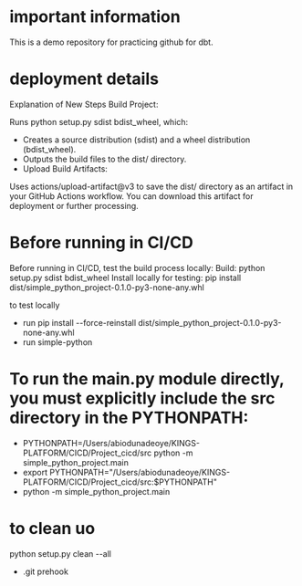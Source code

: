 # important information
This is a demo repository for practicing github for dbt.

# deployment details
Explanation of New Steps
Build Project:

Runs python setup.py sdist bdist_wheel, which:
- Creates a source distribution (sdist) and a wheel distribution (bdist_wheel).
- Outputs the build files to the dist/ directory.
- Upload Build Artifacts:

Uses actions/upload-artifact@v3 to save the dist/ directory as an artifact in your GitHub Actions workflow.
You can download this artifact for deployment or further processing.

# Before running in CI/CD

Before running in CI/CD, test the build process locally:
Build: python setup.py sdist bdist_wheel
Install locally for testing: pip install dist/simple_python_project-0.1.0-py3-none-any.whl

to test locally 
- run pip install --force-reinstall dist/simple_python_project-0.1.0-py3-none-any.whl
- run simple-python

# To run the main.py module directly, you must explicitly include the src directory in the PYTHONPATH:

- PYTHONPATH=/Users/abiodunadeoye/KINGS-PLATFORM/CICD/Project_cicd/src python -m simple_python_project.main
- export PYTHONPATH="/Users/abiodunadeoye/KINGS-PLATFORM/CICD/Project_cicd/src:$PYTHONPATH"
- python -m simple_python_project.main


#  to clean uo

python setup.py clean --all
- .git prehook




